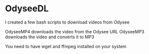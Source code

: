 # OdyseeDL

I created a few bash scripts to download videos from Odysee 

OdyseeMP4 downloads the video from the Odysee URL
OdyseeMP3 downloads the video and converts it to MP3

You need to have wget and ffmpeg installed on your system
